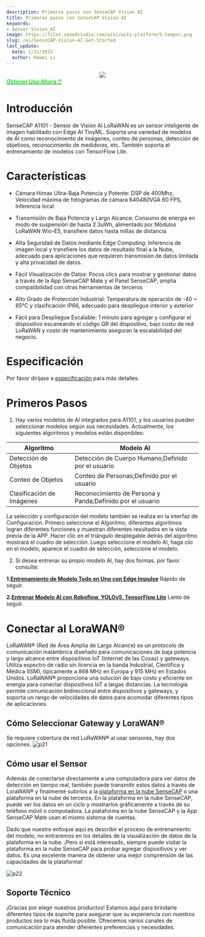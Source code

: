 ```yaml
---
description: Primeros pasos con SenseCAP Vision AI
title: Primeros pasos con SenseCAP Vision AI
keywords:
- Sensor Vision_AI
image: https://files.seeedstudio.com/wiki/wiki-platform/S-tempor.png
slug: /es/SenseCAP-Vision-AI-Get-Started
last_update:
  date: 1/31/2023
  author: Kewei Li
---
```


<div align="center"><img width ={400} src="https://media-cdn.seeedstudio.com/media/catalog/product/cache/bb49d3ec4ee05b6f018e93f896b8a25d/1/0/101990962-a1101-first-new-10.17.jpg"/></div>

<div class="get_one_now_container" style={{textAlign: 'center'}}>
    <a class="get_one_now_item" href="https://www.seeedstudio.com/SenseCAP-A1101-LoRaWAN-Vision-AI-Sensor-p-5367.html" target="_blank">
            <strong><span><font color={'FFFFFF'} size={"4"}> Obtener Uno Ahora 🖱️</font></span></strong>
    </a>
</div>

# Introducción

SenseCAP A1101 - Sensor de Visión AI LoRaWAN es un sensor inteligente de imagen habilitado con Edge AI TinyML. Soporta una variedad de modelos de AI como reconocimiento de imágenes, conteo de personas, detección de objetivos, reconocimiento de medidores, etc. También soporta el entrenamiento de modelos con TensorFlow Lite. <br />

# Características
- Cámara Himax Ultra-Baja Potencia y Potente: DSP de 400Mhz, Velocidad máxima de fotogramas de cámara 640*480*VGA 60 FPS, Inferencia local

- Transmisión de Baja Potencia y Largo Alcance: Consumo de energía en modo de suspensión de hasta 2.3uWh, alimentado por Módulos LoRaWAN Wio-E5, transfiere datos hasta millas de distancia

- Alta Seguridad de Datos mediante Edge Computing: Inferencia de imagen local y transfiere los datos de resultado final a la Nube, adecuado para aplicaciones que requieren transmisión de datos limitada y alta privacidad de datos.

- Fácil Visualización de Datos: Pocos clics para mostrar y gestionar datos a través de la App SenseCAP Mate y el Panel SenseCAP, amplia compatibilidad con otras herramientas de terceros

- Alto Grado de Protección Industrial: Temperatura de operación de -40 ~ 85℃ y clasificación IP66, adecuado para despliegue interior y exterior

- Fácil para Despliegue Escalable: 1 minuto para agregar y configurar el dispositivo escaneando el código QR del dispositivo, bajo costo de red LoRaWAN y costo de mantenimiento aseguran la escalabilidad del negocio.

# Especificación

Por favor diríjase a [especificación](https://files.seeedstudio.com/wiki/SenseCAP-A1101/SenseCAP_A1101_spec.pdf) para más detalles.

# Primeros Pasos

1. Hay varios modelos de AI integrados para A1101, y los usuarios pueden seleccionar modelos según sus necesidades. Actualmente, los siguientes algoritmos y modelos están disponibles:

|**Algoritmo**|**Modelo AI**|
|---|---|
|Detección de Objetos|Detección de Cuerpo Humano;Definido por el usuario|
|Conteo de Objetos|Conteo de Personas;Definido por el usuario|
|Clasificación de Imágenes|Reconocimiento de Persona y Panda;Definido por el usuario|

La selección y configuración del modelo también se realiza en la interfaz de Configuración. Primero seleccione el Algoritmo, diferentes algoritmos logran diferentes funciones y muestran diferentes resultados en la vista previa de la APP. Hacer clic en el triángulo desplegable detrás del algoritmo mostrará el cuadro de selección. Luego seleccione el modelo AI, haga clic en el modelo, aparece el cuadro de selección, seleccione el modelo.

2. Si desea entrenar su propio modelo AI, hay dos formas. por favor consulte:

**1.[Entrenamiento de Modelo Todo en Uno con Edge Impulse](https://wiki.seeedstudio.com/es/One-Stop-Model-Training-with-Edge-Impulse)** Rápido de seguir.

**2.[Entrenar Modelo AI con Roboflow, YOLOv5, TensorFlow Lite](https://wiki.seeedstudio.com/es/Train-Deploy-AI-Model-A1101)** Lento de seguir.

# Conectar al LoraWAN®
LoRaWAN® (Red de Área Amplia de Largo Alcance) es un protocolo de comunicación inalámbrica diseñado para comunicaciones de baja potencia y largo alcance entre dispositivos IoT (Internet de las Cosas) y gateways. Utiliza espectro de radio sin licencia en la banda Industrial, Científica y Médica (ISM), típicamente a 868 MHz en Europa y 915 MHz en Estados Unidos. LoRaWAN® proporciona una solución de bajo costo y eficiente en energía para conectar dispositivos IoT a largas distancias. La tecnología permite comunicación bidireccional entre dispositivos y gateways, y soporta un rango de velocidades de datos para acomodar diferentes tipos de aplicaciones.

## Cómo Seleccionar Gateway y LoraWAN®
Se requiere cobertura de red LoRaWAN® al usar sensores, hay dos opciones.
![p21](https://files.seeedstudio.com/wiki/SenseCAP/SenseCAP_LoRaWAN_S210X_Series/4.png)

## Cómo usar el Sensor
Además de conectarse directamente a una computadora para ver datos de detección en tiempo real, también puede transmitir estos datos a través de LoraWAN® y finalmente subirlos a la [plataforma en la nube SenseCAP](https://sensecap.seeed.cc/) o una plataforma en la nube de terceros. En la plataforma en la nube SenseCAP, puede ver los datos en un ciclo y mostrarlos gráficamente a través de su teléfono móvil o computadora. La plataforma en la nube SenseCAP y la App SenseCAP Mate usan el mismo sistema de cuentas.

Dado que nuestro enfoque aquí es describir el proceso de entrenamiento del modelo, no entraremos en los detalles de la visualización de datos de la plataforma en la nube. ¡Pero si está interesado, siempre puede visitar la plataforma en la nube SenseCAP para probar agregar dispositivos y ver datos. Es una excelente manera de obtener una mejor comprensión de las capacidades de la plataforma!

![p22](https://files.seeedstudio.com/wiki/SenseCAP/SenseCAP_LoRaWAN_S210X_Series/11.png)

## Soporte Técnico


¡Gracias por elegir nuestros productos! Estamos aquí para brindarle diferentes tipos de soporte para asegurar que su experiencia con nuestros productos sea lo más fluida posible. Ofrecemos varios canales de comunicación para atender diferentes preferencias y necesidades.

<div class="button_tech_support_container">
<a href="https://forum.seeedstudio.com/" class="button_forum"></a> 
<a href="https://www.seeedstudio.com/contacts" class="button_email"></a>
</div>

<div class="button_tech_support_container">
<a href="https://discord.gg/eWkprNDMU7" class="button_discord"></a> 
<a href="https://github.com/Seeed-Studio/wiki-documents/discussions/69" class="button_discussion"></a>
</div>